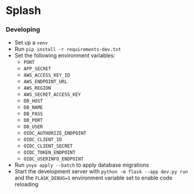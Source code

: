 # Splash

### Developing

- Set up a `venv`
- Run `pip install -r requirements-dev.txt`
- Set the following environment variables:
  - `PORT`
  - `APP_SECRET`
  - `AWS_ACCESS_KEY_ID`
  - `AWS_ENDPOINT_URL`
  - `AWS_REGION`
  - `AWS_SECRET_ACCESS_KEY`
  - `DB_HOST`
  - `DB_NAME`
  - `DB_PASS`
  - `DB_PORT`
  - `DB_USER`
  - `OIDC_AUTHORIZE_ENDPOINT`
  - `OIDC_CLIENT_ID`
  - `OIDC_CLIENT_SECRET`
  - `OIDC_TOKEN_ENDPOINT`
  - `OIDC_USERINFO_ENDPOINT`
- Run `yoyo apply --batch` to apply database migrations
- Start the development server with `python -m flask --app dev.py run` and the `FLASK_DEBUG=1` environment variable set to enable code reloading
